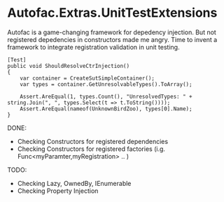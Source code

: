 # Autofac.Extras.UnitTestExtensions

Autofac is a game-changing framework for depedency injection. But not registered depedencies in constructors made me angry. Time to invent a framework to integrate registration validation in unit testing.

```
[Test]
public void ShouldResolveCtrInjection()
{
    var container = CreateSutSimpleContainer();
    var types = container.GetUnresolvableTypes().ToArray();

    Assert.AreEqual(1, types.Count(), "UnresolvedTypes: " + string.Join(", ", types.Select(t => t.ToString())));
    Assert.AreEqual(nameof(UnknownBirdZoo), types[0].Name);
}
```

DONE:
* Checking Constructors for registered dependencies
* Checking Constructors for registered factories (i.g. Func<myParamter,myRegistration> .. )

TODO:
* Checking Lazy, OwnedBy, IEnumerable
* Checking Property Injection
